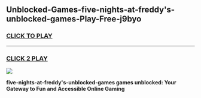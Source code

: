 
## Unblocked-Games-five-nights-at-freddy's-unblocked-games-Play-Free-j9byo
<h3>
<a href="https://premium76.site?title=five-nights-at-freddy's-unblocked-games&ref=24M">CLICK TO PLAY</a></h3>
<hr>

<h3>
<a href="https://premium76.site?title=five-nights-at-freddy's-unblocked-games&ref=24M">CLICK 2 PLAY</a>
  
</h3>

<a href="https://premium76.site?title=five-nights-at-freddy's-unblocked-games&ref=24M"><img src="https://clearcache.store/games.png"></a>


**five-nights-at-freddy's-unblocked-games games unblocked: Your Gateway to Fun and Accessible Online Gaming**
